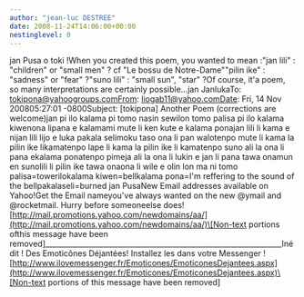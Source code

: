 ```yaml
---
author: "jean-luc DESTREE"
date: 2008-11-24T14:06:00+00:00
nestinglevel: 0
---
```

jan Pusa o toki !When you created this poem, you wanted to mean :"jan lili" : "children" or "small men" ? cf "Le bossu de Notre-Dame""pilin ike" : "sadness" or "fear" ?"suno lili" : "small sun", "star" ?Of course, it'a poem, so many interpretations are certainly possible...jan JanlukaTo: [tokipona@yahoogroups.comFrom](mailto://tokipona@yahoogroups.comFrom): [liogab11@yahoo.comDate](mailto://liogab11@yahoo.comDate): Fri, 14 Nov 200805:27:01 -0800Subject: \[tokipona\] Another Poem (corrections are welcome)jan pi ilo kalama pi tomo nasin sewilon tomo palisa pi ilo kalama kiwenona lipana e kalamami mute li ken kute e kalama ponajan lili li kama e nijan lili lijo e luka pakala selimoku taso ona li pan walotenpo mute li kama la pilin ike likamatenpo lape li kama la pilin ike li kamatenpo suno ali la ona li pana ekalama ponatenpo pimeja ali la ona li lukin e jan li pana tawa onamun en sunolili li pilin ike tawa onaona li wile e olin lon ma ni tomo palisa=towerilokalama kiwen=bellkalama pona=I'm reffering to the sound of the bellpakalaseli=burned jan PusaNew Email addresses available on Yahoo!Get the Email nameyou've always wanted on the new @ymail and @rocketmail. Hurry before someoneelse does![http://mail.promotions.yahoo.com/newdomains/aa/](http://mail.promotions.yahoo.com/newdomains/aa/)\[Non-text portions ofthis message have been removed\]\_\_\_\_\_\_\_\_\_\_\_\_\_\_\_\_\_\_\_\_\_\_\_\_\_\_\_\_\_\_\_\_\_\_\_\_\_\_\_\_\_\_\_\_\_\_\_\_\_\_\_\_\_\_\_\_\_\_\_\_\_\_\_\_\_Inédit ! Des Emoticônes Déjantées! Installez les dans votre Messenger ![http://www.ilovemessenger.fr/Emoticones/EmoticonesDejantees.aspx](http://www.ilovemessenger.fr/Emoticones/EmoticonesDejantees.aspx)\[Non-text portions of this message have been removed\]